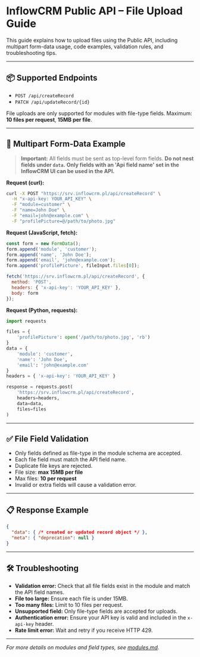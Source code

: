 # InflowCRM Public API – File Upload Guide

This guide explains how to upload files using the Public API, including multipart form-data usage, code examples, validation rules, and troubleshooting tips.

---

## 📦 Supported Endpoints

- `POST /api/createRecord`
- `PATCH /api/updateRecord/{id}`

File uploads are only supported for modules with file-type fields.
Maximum: **10 files per request**, **15MB per file**.

---

## 📝 Multipart Form-Data Example

> **Important:** All fields must be sent as top-level form fields. **Do not nest fields under `data`.**
> **Only fields with an 'Api field name' set in the InflowCRM UI can be used in the API.**

**Request (curl):**
```bash
curl -X POST "https://srv.inflowcrm.pl/api/createRecord" \
  -H "x-api-key: YOUR_API_KEY" \
  -F "module=customer" \
  -F "name=John Doe" \
  -F "email=john@example.com" \
  -F "profilePicture=@/path/to/photo.jpg"
```

**Request (JavaScript, fetch):**
```javascript
const form = new FormData();
form.append('module', 'customer');
form.append('name', 'John Doe');
form.append('email', 'john@example.com');
form.append('profilePicture', fileInput.files[0]);

fetch('https://srv.inflowcrm.pl/api/createRecord', {
  method: 'POST',
  headers: { 'x-api-key': 'YOUR_API_KEY' },
  body: form
});
```

**Request (Python, requests):**
```python
import requests

files = {
    'profilePicture': open('/path/to/photo.jpg', 'rb')
}
data = {
    'module': 'customer',
    'name': 'John Doe',
    'email': 'john@example.com'
}
headers = { 'x-api-key': 'YOUR_API_KEY' }

response = requests.post(
    'https://srv.inflowcrm.pl/api/createRecord',
    headers=headers,
    data=data,
    files=files
)
```

---

## ✅ File Field Validation

- Only fields defined as file-type in the module schema are accepted.
- Each file field must match the API field name.
- Duplicate file keys are rejected.
- File size: **max 15MB per file**
- Max files: **10 per request**
- Invalid or extra fields will cause a validation error.

---

## 📋 Response Example

```json
{
  "data": { /* created or updated record object */ },
  "meta": { "deprecation": null }
}
```

---

## 🛠️ Troubleshooting

- **Validation error:**
  Check that all file fields exist in the module and match the API field names.
- **File too large:**
  Ensure each file is under 15MB.
- **Too many files:**
  Limit to 10 files per request.
- **Unsupported field:**
  Only file-type fields are accepted for uploads.
- **Authentication error:**
  Ensure your API key is valid and included in the `x-api-key` header.
- **Rate limit error:**
  Wait and retry if you receive HTTP 429.

---

_For more details on modules and field types, see [modules.md](./modules.md)._